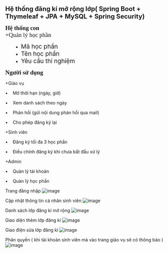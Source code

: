 <p><strong><span style="font-size: 20px;">Hệ thống đăng k&iacute; mở rộng lớp( Spring Boot + Thymeleaf + JPA + MySQL + Spring Security)</span></strong></p>
<p style='margin:0cm;font-size:17px;font-family:"Times New Roman",serif;'><strong><span style="font-size:19px;">Hệ thống con</span></strong></p>
<p style='margin:0cm;font-size:17px;font-family:"Times New Roman",serif;'><span style="font-size:19px;">+Quản l&yacute; học phần</span></p>
<ul style="list-style-type: disc;margin-left:26px;">
    <li><span style="font-size:19px;">M&atilde; học phần&nbsp;</span></li>
    <li><span style="font-size:19px;">T&ecirc;n học phần</span></li>
    <li><span style="font-size:19px;">Y&ecirc;u cầu th&iacute; nghiệm</span></li>
</ul>
<p style='margin:0cm;font-size:17px;font-family:"Times New Roman",serif;'><strong><span style="font-size:19px;">Người sử dụng</span></strong></p>
<p>+Gi&aacute;o vụ</p>
<p>&bull; &nbsp; &nbsp;Mở thời hạn (ng&agrave;y, giờ)</p>
<p>&bull; &nbsp; &nbsp;Xem danh s&aacute;ch theo ng&agrave;y</p>
<p>&bull; &nbsp; &nbsp;Phản hồi (gửi nội dung phản hồi qua mail)</p>
<p>&bull; &nbsp; &nbsp;Cho ph&eacute;p đăng k&yacute; lại</p>
<p>+Sinh vi&ecirc;n</p>
<p>&bull; &nbsp; &nbsp;Đăng k&yacute; tối đa 3 học phần</p>
<p>&bull; &nbsp; &nbsp;Điều chỉnh đăng k&yacute; khi chưa bắt đầu xử l&yacute;</p>
<p>+Admin</p>
<p>&bull; &nbsp; &nbsp;Quản l&yacute; t&agrave;i khoản</p>
<p>&bull; &nbsp; &nbsp;Quản l&yacute; học phần</p>



Trang đăng nhập 
![image](https://user-images.githubusercontent.com/57974138/162258907-dd884bd2-ecb6-463f-a142-b22eea96699d.png)

Cập nhật thông tin cá nhân sinh viên
![image](https://user-images.githubusercontent.com/57974138/162259272-a18b49ca-3699-4453-94b1-647e44d71343.png)

Danh sách lớp đăng kí mở rộng
![image](https://user-images.githubusercontent.com/57974138/162259351-d65d35fb-4595-4016-86fd-defa3e2687e6.png)

Giao diện thêm lớp đăng kí
![image](https://user-images.githubusercontent.com/57974138/162259769-96aa29ac-39d6-47be-a5e4-899b6ecbb7b0.png)

Giao điện sửa lớp đăng kí
![image](https://user-images.githubusercontent.com/57974138/162259875-aa6eb025-0934-45d3-8375-c0ede5f6b556.png)

Phân quyền ( khi tài khoản sinh viên mà vào trang giáo vụ sẽ có thông báo )
![image](https://user-images.githubusercontent.com/57974138/162260067-941840d7-d243-48d3-a92f-c8d839e4740f.png)

